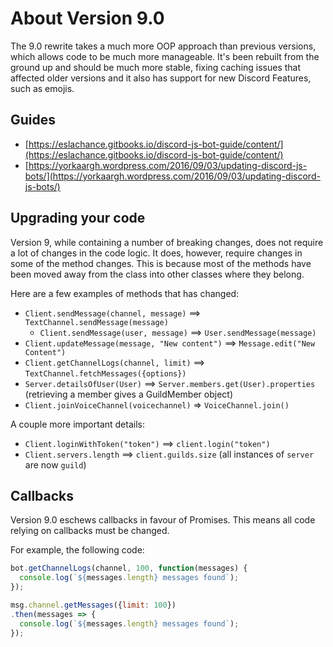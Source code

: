 # About Version 9.0
The 9.0 rewrite takes a much more OOP approach than previous versions, which allows code to be much more manageable.
It's been rebuilt from the ground up and should be much more stable, fixing caching issues that affected
older versions and it also has support for new Discord Features, such as emojis.

## Guides
* [https://eslachance.gitbooks.io/discord-js-bot-guide/content/](https://eslachance.gitbooks.io/discord-js-bot-guide/content/)
* [https://yorkaargh.wordpress.com/2016/09/03/updating-discord-js-bots/](https://yorkaargh.wordpress.com/2016/09/03/updating-discord-js-bots/)

## Upgrading your code
Version 9, while containing a number of breaking changes, does not require a lot of changes in the code logic. 
It does, however, require changes in some of the method changes. This is because most of the methods have been
moved away from the <Client> class into other classes where they belong.

Here are a few examples of methods that has changed: 

* `Client.sendMessage(channel, message)` ==> `TextChannel.sendMessage(message)`
  * `Client.sendMessage(user, message)` ==> `User.sendMessage(message)`
* `Client.updateMessage(message, "New content")` ==> `Message.edit("New Content")`
* `Client.getChannelLogs(channel, limit)` ==> `TextChannel.fetchMessages({options})`
* `Server.detailsOfUser(User)` ==> `Server.members.get(User).properties` (retrieving a member gives a GuildMember object)
* `Client.joinVoiceChannel(voicechannel)` => `VoiceChannel.join()`

A couple more important details: 

* `Client.loginWithToken("token")` ==> `client.login("token")`
* `Client.servers.length` ==> `client.guilds.size` (all instances of `server` are now `guild`)

## Callbacks

Version 9.0 eschews callbacks in favour of Promises. This means all code relying on callbacks must be changed.

For example, the following code: 

```js
bot.getChannelLogs(channel, 100, function(messages) {
  console.log(`${messages.length} messages found`);
});
```

```js
msg.channel.getMessages({limit: 100})
.then(messages => {
  console.log(`${messages.length} messages found`);
});
```
